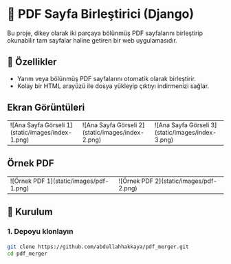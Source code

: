 # 📄 PDF Sayfa Birleştirici (Django)

Bu proje, dikey olarak iki parçaya bölünmüş PDF sayfalarını birleştirip okunabilir tam sayfalar haline getiren bir web uygulamasıdır.

## 🚀 Özellikler

- Yarım veya bölünmüş PDF sayfalarını otomatik olarak birleştirir.
- Kolay bir HTML arayüzü ile dosya yükleyip çıktıyı indirmenizi sağlar.

## Ekran Görüntüleri

<table>
  <tr>
    <td>![Ana Sayfa Görseli 1](static/images/index-1.png)</td>
    <td>![Ana Sayfa Görseli 2](static/images/index-2.png)</td>
    <td>![Ana Sayfa Görseli 3](static/images/index-3.png)</td>
  </tr>
</table>

## Örnek PDF

<table>
  <tr>
    <td>![Örnek PDF 1](static/images/pdf-1.png)</td>
    <td>![Örnek PDF 2](static/images/pdf-2.png)</td>
  </tr>
</table>

## 🧰 Kurulum

### 1. Depoyu klonlayın
```bash
git clone https://github.com/abdullahhakkaya/pdf_merger.git
cd pdf_merger
```
